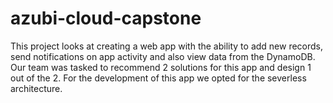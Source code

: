 # azubi-cloud-capstone
This project looks at creating a web app with the ability to add new records, send notifications on app activity and also view data from the DynamoDB. Our team was tasked to recommend 2 solutions for this app and design 1 out of the 2. For the development of this app we opted for the severless architecture.
